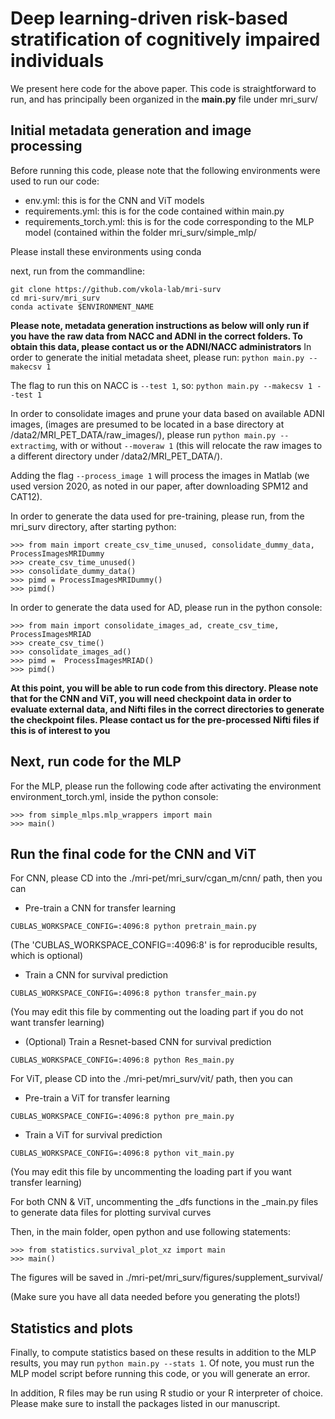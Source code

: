 # Deep learning-driven risk-based stratification of cognitively impaired individuals

We present here code for the above paper. This code is straightforward to run, and has principally been organized in the **main.py** file under mri_surv/

## Initial metadata generation and image processing

Before running this code, please note that the following environments were used to run our code:
- env.yml: this is for the CNN and ViT models
- requirements.yml: this is for the code contained within main.py
- requirements_torch.yml: this is for the code corresponding to the MLP model (contained within the folder mri_surv/simple_mlp/

Please install these environments using conda

next, run from the commandline:
```
git clone https://github.com/vkola-lab/mri-surv
cd mri-surv/mri_surv
conda activate $ENVIRONMENT_NAME
```

**Please note, metadata generation instructions as below will only run if you have the raw data from NACC and ADNI in the correct folders. To obtain this data, please contact us or the ADNI/NACC administrators**
In order to generate the initial metadata sheet, please run:
`python main.py --makecsv 1`

The flag to run this on NACC is `--test 1`, so: `python main.py --makecsv 1 --test 1`

In order to consolidate images and prune your data based on available ADNI images, (images are presumed to be located in a base directory at /data2/MRI_PET_DATA/raw_images/), please run `python main.py --extractimg`, with or without `--moveraw 1` (this will relocate the raw images to a different directory under /data2/MRI_PET_DATA/).

Adding the flag `--process_image 1` will process the images in Matlab (we used version 2020, as noted in our paper, after downloading SPM12 and CAT12).

In order to generate the data used for pre-training, please run, from the mri_surv directory, after starting python:
```
>>> from main import create_csv_time_unused, consolidate_dummy_data, ProcessImagesMRIDummy
>>> create_csv_time_unused()
>>> consolidate_dummy_data()
>>> pimd = ProcessImagesMRIDummy()
>>> pimd()
```

In order to generate the data used for AD, please run in the python console:
```
>>> from main import consolidate_images_ad, create_csv_time,  ProcessImagesMRIAD
>>> create_csv_time()
>>> consolidate_images_ad()
>>> pimd =  ProcessImagesMRIAD()
>>> pimd()
```

**At this point, you will be able to run code from this directory. Please note that for the CNN and ViT, you will need checkpoint data in order to evaluate external data, and Nifti files in the correct directories to generate the checkpoint files. Please contact us for the pre-processed Nifti files if this is of interest to you**
## Next, run code for the MLP
For the MLP, please run the following code after activating the environment environment_torch.yml, inside the python console:
```
>>> from simple_mlps.mlp_wrappers import main
>>> main()
```

## Run the final code for the CNN and ViT
For CNN, please CD into the ./mri-pet/mri_surv/cgan_m/cnn/ path, then you can
* Pre-train a CNN for transfer learning
```
CUBLAS_WORKSPACE_CONFIG=:4096:8 python pretrain_main.py
```
(The 'CUBLAS_WORKSPACE_CONFIG=:4096:8' is for reproducible results, which is optional)
* Train a CNN for survival prediction
```
CUBLAS_WORKSPACE_CONFIG=:4096:8 python transfer_main.py
```
(You may edit this file by commenting out the loading part if you do not want transfer learning)
* (Optional) Train a Resnet-based CNN for survival prediction
```
CUBLAS_WORKSPACE_CONFIG=:4096:8 python Res_main.py
```

For ViT, please CD into the ./mri-pet/mri_surv/vit/ path, then you can
* Pre-train a ViT for transfer learning
```
CUBLAS_WORKSPACE_CONFIG=:4096:8 python pre_main.py
```
* Train a ViT for survival prediction
```
CUBLAS_WORKSPACE_CONFIG=:4096:8 python vit_main.py
```
(You may edit this file by uncommenting the loading part if you want transfer learning)

For both CNN & ViT, uncommenting the \_dfs functions in the \_main.py files to generate data files for plotting survival curves

Then, in the main folder, open python and use following statements:
```
>>> from statistics.survival_plot_xz import main
>>> main()
```
The figures will be saved in ./mri-pet/mri_surv/figures/supplement_survival/

(Make sure you have all data needed before you generating the plots!)

## Statistics and plots
Finally, to compute statistics based on these results in addition to the MLP results, you may run `python main.py --stats 1`. Of note, you must run the MLP model script before running this code, or you will generate an error.

In addition, R files may be run using R studio or your R interpreter of choice. Please make sure to install the packages listed in our manuscript.
